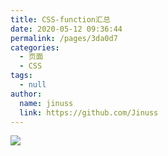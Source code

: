 ```yaml
---
title: CSS-function汇总
date: 2020-05-12 09:36:44
permalink: /pages/3da0d7
categories:
  - 页面
  - CSS
tags:
  - null
author:
  name: jinuss
  link: https://github.com/Jinuss
---
```

![](https://jsd.cdn.zzko.cn/gh/xugaoyi/image_store/blog/20200512161232.jpg)
